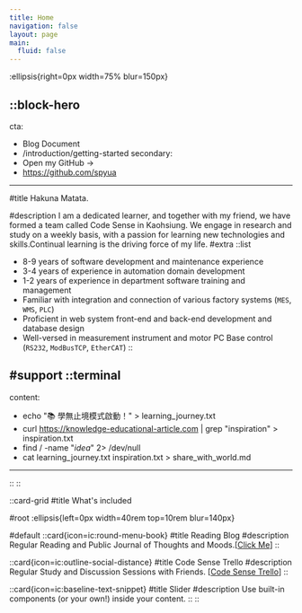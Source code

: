 ```yaml
---
title: Home
navigation: false
layout: page
main:
  fluid: false
---
```


:ellipsis{right=0px width=75% blur=150px}

::block-hero
---
cta:
  - Blog Document
  - /introduction/getting-started
secondary:
  - Open my GitHub →
  - https://github.com/spyua
---

#title
Hakuna Matata.

#description
I am a dedicated learner, and together with my friend, we have formed a team called Code Sense in Kaohsiung. We engage in research and study on a weekly basis, with a passion for learning new technologies and skills.Continual learning is the driving force of my life.
#extra
  ::list
  - 8-9 years of software development and maintenance experience
  - 3-4 years of experience in automation domain development
  - 1-2 years of experience in department software training and management
  - Familiar with integration and connection of various factory systems (`MES`, `WMS`, `PLC`)
  - Proficient in web system front-end and back-end development and database design
  - Well-versed in measurement instrument and motor PC Base control (`RS232`, `ModBusTCP`, `EtherCAT`)
  ::

#support
  ::terminal
  ---
  content:
  - echo "📚 學無止境模式啟動！" > learning_journey.txt
  - curl https://knowledge-educational-article.com | grep "inspiration" > inspiration.txt
  - find / -name "*idea*" 2> /dev/null
  - cat learning_journey.txt inspiration.txt > share_with_world.md
  ---
  ::
::

::card-grid
#title
What's included

#root
:ellipsis{left=0px width=40rem top=10rem blur=140px}

#default
  ::card{icon=ic:round-menu-book}
  #title
  Reading Blog
  #description
  Regular Reading and Public Journal of Thoughts and Moods.[[Click Me](https://medium.com/spyua)]
  ::

  ::card{icon=ic:outline-social-distance}
  #title
  Code Sense Trello
  #description
  Regular Study and Discussion Sessions with Friends.
  [[Code Sense Trello](https://trello.com/b/WgsNsCpq/%E6%91%B3sense%E8%AE%80%E6%9B%B8%E6%9C%83%E7%89%88)]
  ::

  ::card{icon=ic:baseline-text-snippet}
  #title
  Slider
  #description
  Use built-in components (or your own!) inside your content.
  ::
::
